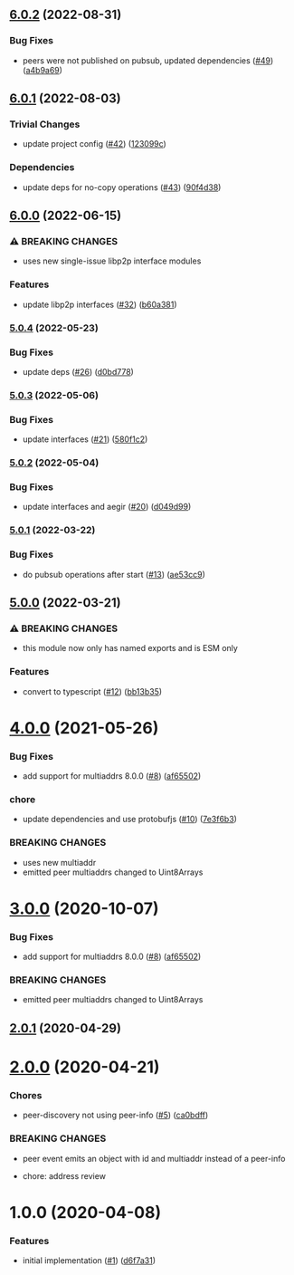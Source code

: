 ## [6.0.2](https://github.com/libp2p/js-libp2p-pubsub-peer-discovery/compare/v6.0.1...v6.0.2) (2022-08-31)


### Bug Fixes

* peers were not published on pubsub, updated dependencies ([#49](https://github.com/libp2p/js-libp2p-pubsub-peer-discovery/issues/49)) ([a4b9a69](https://github.com/libp2p/js-libp2p-pubsub-peer-discovery/commit/a4b9a699dc4920f3b2b0475e24ae2fc4d4db6a40))

## [6.0.1](https://github.com/libp2p/js-libp2p-pubsub-peer-discovery/compare/v6.0.0...v6.0.1) (2022-08-03)


### Trivial Changes

* update project config ([#42](https://github.com/libp2p/js-libp2p-pubsub-peer-discovery/issues/42)) ([123099c](https://github.com/libp2p/js-libp2p-pubsub-peer-discovery/commit/123099c289cecd21003bcea88c6d91c8499551d4))


### Dependencies

* update deps for no-copy operations ([#43](https://github.com/libp2p/js-libp2p-pubsub-peer-discovery/issues/43)) ([90f4d38](https://github.com/libp2p/js-libp2p-pubsub-peer-discovery/commit/90f4d38667f426c928a94f3ed08e86546c79452c))

## [6.0.0](https://github.com/libp2p/js-libp2p-pubsub-peer-discovery/compare/v5.0.4...v6.0.0) (2022-06-15)


### ⚠ BREAKING CHANGES

* uses new single-issue libp2p interface modules

### Features

* update libp2p interfaces ([#32](https://github.com/libp2p/js-libp2p-pubsub-peer-discovery/issues/32)) ([b60a381](https://github.com/libp2p/js-libp2p-pubsub-peer-discovery/commit/b60a381dc288cf23d98a2718937402263f51dcac))

### [5.0.4](https://github.com/libp2p/js-libp2p-pubsub-peer-discovery/compare/v5.0.3...v5.0.4) (2022-05-23)


### Bug Fixes

* update deps ([#26](https://github.com/libp2p/js-libp2p-pubsub-peer-discovery/issues/26)) ([d0bd778](https://github.com/libp2p/js-libp2p-pubsub-peer-discovery/commit/d0bd77838cac27c2b3160cfd031f2f8288820ca4))

### [5.0.3](https://github.com/libp2p/js-libp2p-pubsub-peer-discovery/compare/v5.0.2...v5.0.3) (2022-05-06)


### Bug Fixes

* update interfaces ([#21](https://github.com/libp2p/js-libp2p-pubsub-peer-discovery/issues/21)) ([580f1c2](https://github.com/libp2p/js-libp2p-pubsub-peer-discovery/commit/580f1c2324b9fc9065a1acc04b869d12a7bd3c96))

### [5.0.2](https://github.com/libp2p/js-libp2p-pubsub-peer-discovery/compare/v5.0.1...v5.0.2) (2022-05-04)


### Bug Fixes

* update interfaces and aegir ([#20](https://github.com/libp2p/js-libp2p-pubsub-peer-discovery/issues/20)) ([d049d99](https://github.com/libp2p/js-libp2p-pubsub-peer-discovery/commit/d049d99d9b1db23e2ddb7cce6bc527e0e107a4ea))

### [5.0.1](https://github.com/libp2p/js-libp2p-pubsub-peer-discovery/compare/v5.0.0...v5.0.1) (2022-03-22)


### Bug Fixes

* do pubsub operations after start ([#13](https://github.com/libp2p/js-libp2p-pubsub-peer-discovery/issues/13)) ([ae53cc9](https://github.com/libp2p/js-libp2p-pubsub-peer-discovery/commit/ae53cc9a2c129a9958833a074962f6c94b749b02))

## [5.0.0](https://github.com/libp2p/js-libp2p-pubsub-peer-discovery/compare/v4.0.0...v5.0.0) (2022-03-21)


### ⚠ BREAKING CHANGES

* this module now only has named exports and is ESM only

### Features

* convert to typescript ([#12](https://github.com/libp2p/js-libp2p-pubsub-peer-discovery/issues/12)) ([bb13b35](https://github.com/libp2p/js-libp2p-pubsub-peer-discovery/commit/bb13b357310fe3e01768c6b5ff0f455145534d9b))

# [4.0.0](https://github.com/libp2p/js-libp2p-pubsub-peer-discovery/compare/v2.0.0...v4.0.0) (2021-05-26)


### Bug Fixes

* add support for multiaddrs 8.0.0 ([#8](https://github.com/libp2p/js-libp2p-pubsub-peer-discovery/issues/8)) ([af65502](https://github.com/libp2p/js-libp2p-pubsub-peer-discovery/commit/af65502aa08434e0147c5da3a1645a37ed6cd84b))


### chore

* update dependencies and use protobufjs ([#10](https://github.com/libp2p/js-libp2p-pubsub-peer-discovery/issues/10)) ([7e3f6b3](https://github.com/libp2p/js-libp2p-pubsub-peer-discovery/commit/7e3f6b3647f0496d0278864b8c94b2537defb8c1))


### BREAKING CHANGES

* uses new multiaddr
* emitted peer multiaddrs changed to Uint8Arrays



<a name="3.0.0"></a>
# [3.0.0](https://github.com/libp2p/js-libp2p-pubsub-peer-discovery/compare/v2.0.1...v3.0.0) (2020-10-07)


### Bug Fixes

* add support for multiaddrs 8.0.0 ([#8](https://github.com/libp2p/js-libp2p-pubsub-peer-discovery/issues/8)) ([af65502](https://github.com/libp2p/js-libp2p-pubsub-peer-discovery/commit/af65502))


### BREAKING CHANGES

* emitted peer multiaddrs changed to Uint8Arrays



<a name="2.0.1"></a>
## [2.0.1](https://github.com/libp2p/js-libp2p-pubsub-peer-discovery/compare/v2.0.0...v2.0.1) (2020-04-29)



<a name="2.0.0"></a>
# [2.0.0](https://github.com/libp2p/js-libp2p-pubsub-peer-discovery/compare/v1.0.0...v2.0.0) (2020-04-21)


### Chores

* peer-discovery not using peer-info ([#5](https://github.com/libp2p/js-libp2p-pubsub-peer-discovery/issues/5)) ([ca0bdff](https://github.com/libp2p/js-libp2p-pubsub-peer-discovery/commit/ca0bdff))


### BREAKING CHANGES

* peer event emits an object with id and multiaddr instead of a peer-info

* chore: address review



<a name="1.0.0"></a>
# 1.0.0 (2020-04-08)


### Features

* initial implementation ([#1](https://github.com/libp2p/js-libp2p-pubsub-peer-discovery/issues/1)) ([d6f7a31](https://github.com/libp2p/js-libp2p-pubsub-peer-discovery/commit/d6f7a31))
